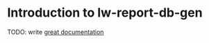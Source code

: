 # Introduction to lw-report-db-gen

TODO: write [great documentation](http://jacobian.org/writing/what-to-write/)
